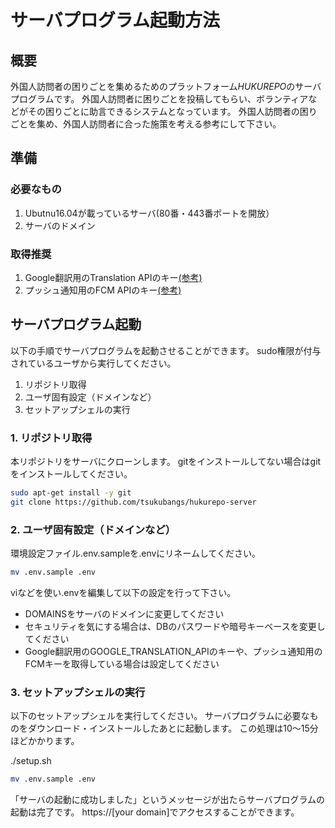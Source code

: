 # サーバプログラム起動方法
## 概要
外国人訪問者の困りごとを集めるためのプラットフォーム*HUKUREPO*のサーバプログラムです。
外国人訪問者に困りごとを投稿してもらい、ボランティアなどがその困りごとに助言できるシステムとなっています。
外国人訪問者の困りごとを集め、外国人訪問者に合った施策を考える参考にして下さい。


## 準備
### 必要なもの
1. Ubutnu16.04が載っているサーバ(80番・443番ポートを開放）
1. サーバのドメイン

### 取得推奨
1. Google翻訳用のTranslation APIのキー[(参考)](https://cloud.google.com/translate/)
1. プッシュ通知用のFCM APIのキー[(参考)](https://firebase.google.com/docs/cloud-messaging/?hl=ja)


## サーバプログラム起動
以下の手順でサーバプログラムを起動させることができます。
sudo権限が付与されているユーザから実行してください。

1. リポジトリ取得
1. ユーザ固有設定（ドメインなど）
1. セットアップシェルの実行

### 1. リポジトリ取得
本リポジトリをサーバにクローンします。
gitをインストールしてない場合はgitをインストールしてください。
```bash
sudo apt-get install -y git
git clone https://github.com/tsukubangs/hukurepo-server
```

### 2. ユーザ固有設定（ドメインなど）
環境設定ファイル.env.sampleを.envにリネームしてください。
```bash
mv .env.sample .env
```

viなどを使い.envを編集して以下の設定を行って下さい。
- DOMAINSをサーバのドメインに変更してください
- セキュリティを気にする場合は、DBのパスワードや暗号キーベースを変更してください
- Google翻訳用のGOOGLE_TRANSLATION_APIのキーや、プッシュ通知用のFCMキーを取得している場合は設定してください


### 3. セットアップシェルの実行
以下のセットアップシェルを実行してください。
サーバプログラムに必要なものをダウンロード・インストールしたあとに起動します。
この処理は10～15分ほどかかります。

./setup.sh
```bash
mv .env.sample .env
```

「サーバの起動に成功しました」というメッセージが出たらサーバプログラムの起動は完了です。
https://[your domain]でアクセスすることができます。
